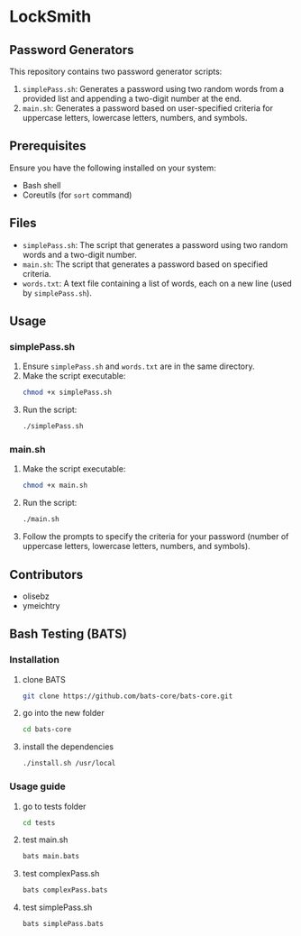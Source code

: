 # LockSmith

## Password Generators

This repository contains two password generator scripts:

1. `simplePass.sh`: Generates a password using two random words from a provided list and appending a two-digit number at the end.
2. `main.sh`: Generates a password based on user-specified criteria for uppercase letters, lowercase letters, numbers, and symbols.

## Prerequisites

Ensure you have the following installed on your system:

- Bash shell
- Coreutils (for `sort` command)

## Files

- `simplePass.sh`: The script that generates a password using two random words and a two-digit number.
- `main.sh`: The script that generates a password based on specified criteria.
- `words.txt`: A text file containing a list of words, each on a new line (used by `simplePass.sh`).

## Usage

### simplePass.sh

1. Ensure `simplePass.sh` and `words.txt` are in the same directory.
2. Make the script executable:
   ```bash
   chmod +x simplePass.sh
   ```
3. Run the script:
   ```bash
   ./simplePass.sh
   ```

### main.sh

1. Make the script executable:
   ```bash
   chmod +x main.sh
   ```
2. Run the script:
   ```bash
   ./main.sh
   ```
3. Follow the prompts to specify the criteria for your password (number of uppercase letters, lowercase letters, numbers, and symbols).

## Contributors

- olisebz
- ymeichtry

## Bash Testing (BATS)

### Installation

1. clone BATS
   ```bash
   git clone https://github.com/bats-core/bats-core.git
   ```
2. go into the new folder
   ```bash
   cd bats-core
   ```
3. install the dependencies
   ```bash
   ./install.sh /usr/local
   ```

### Usage guide

1. go to tests folder
   ```bash
   cd tests
   ```

2. test main.sh
   ```bash
   bats main.bats
   ```

3. test complexPass.sh
   ```bash
   bats complexPass.bats
   ```

4. test simplePass.sh
   ```bash
   bats simplePass.bats
   ```